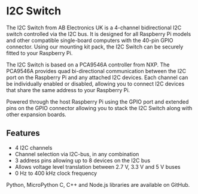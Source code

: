 <!--
---
name: I2C Switch
class: board
type: io
formfactor: pHAT
manufacturer: AB Electronics UK
description: 16 Channel Digital Expansion Board
url: https://www.abelectronics.co.uk/p/84/i2c-switch
github: https://github.com/abelectronicsuk
schematic: https://www.abelectronics.co.uk/viewpdf/schematic-i2cswitch
buy: https://www.abelectronics.co.uk/p/84/i2c-switch
image: 'ab-i2c-switch.png'
pincount: 40
eeprom: no
power:
  '1':
  '2':
ground:
  '6':
  '14':
  '20':
  '25':
  '30':
  '34':
  '39':
pin:
  '3':
    mode: i2c
  '5':
    mode: i2c
i2c:
  '0x70':
    alternate: [ '0x71', '0x72', '0x73', '0x74', '0x75', '0x76', '0x77' ]
    name: PCA9546A
    device: PCA9546A
-->
# I2C Switch

The I2C Switch from AB Electronics UK is a 4-channel bidirectional I2C switch controlled via the I2C bus. It is designed for all Raspberry Pi models and other compatible single-board computers with the 40-pin GPIO connector. Using our mounting kit pack, the I2C Switch can be securely fitted to your Raspberry Pi.  

The I2C Switch is based on a PCA9546A controller from NXP. The PCA9546A provides quad bi-directional communication between the I2C port on the Raspberry Pi and any attached I2C devices. Each channel can be individually enabled or disabled, allowing you to connect I2C devices that share the same address to your Raspberry Pi.  

Powered through the host Raspberry Pi using the GPIO port and extended pins on the GPIO connector allowing you to stack the I2C Switch along with other expansion boards.

## Features

-  4 I2C channels  
-  Channel selection via I2C-bus, in any combination  
-  3 address pins allowing up to 8 devices on the I2C bus  
-  Allows voltage level translation between 2.7 V, 3.3 V and 5 V buses  
-  0 Hz to 400 kHz clock frequency  


Python, MicroPython C, C++ and Node.js libraries are available on GitHub.
